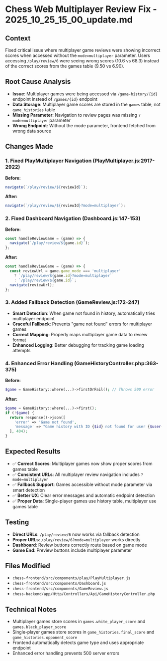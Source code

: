 # Chess Web Multiplayer Review Fix - 2025_10_25_15_00_update.md

## Context
Fixed critical issue where multiplayer game reviews were showing incorrect scores when accessed without the `mode=multiplayer` parameter. Users accessing `/play/review/6` were seeing wrong scores (10.6 vs 68.3) instead of the correct scores from the games table (9.50 vs 6.90).

## Root Cause Analysis
- **Issue**: Multiplayer games were being accessed via `/game-history/{id}` endpoint instead of `/games/{id}` endpoint
- **Data Storage**: Multiplayer game scores are stored in the `games` table, not `game_histories` table
- **Missing Parameter**: Navigation to review pages was missing `?mode=multiplayer` parameter
- **Wrong Endpoint**: Without the mode parameter, frontend fetched from wrong data source

## Changes Made

### 1. Fixed PlayMultiplayer Navigation (PlayMultiplayer.js:2917-2922)
**Before:**
```javascript
navigate(`/play/review/${reviewId}`);
```

**After:**
```javascript
navigate(`/play/review/${reviewId}?mode=multiplayer`);
```

### 2. Fixed Dashboard Navigation (Dashboard.js:147-153)
**Before:**
```javascript
const handleReviewGame = (game) => {
  navigate(`/play/review/${game.id}`);
};
```

**After:**
```javascript
const handleReviewGame = (game) => {
  const reviewUrl = game.game_mode === 'multiplayer'
    ? `/play/review/${game.id}?mode=multiplayer`
    : `/play/review/${game.id}`;
  navigate(reviewUrl);
};
```

### 3. Added Fallback Detection (GameReview.js:172-247)
- **Smart Detection**: When game not found in history, automatically tries multiplayer endpoint
- **Graceful Fallback**: Prevents "game not found" errors for multiplayer games
- **Correct Mapping**: Properly maps multiplayer game data to review format
- **Enhanced Logging**: Better debugging for tracking game loading attempts

### 4. Enhanced Error Handling (GameHistoryController.php:363-375)
**Before:**
```php
$game = GameHistory::where(...)->firstOrFail(); // Throws 500 error
```

**After:**
```php
$game = GameHistory::where(...)->first();
if (!$game) {
  return response()->json([
    'error' => 'Game not found',
    'message' => "Game history with ID {$id} not found for user {$user->id}"
  ], 404);
}
```

## Expected Results
- ✅ **Correct Scores**: Multiplayer games now show proper scores from games table
- ✅ **Consistent URLs**: All multiplayer review navigation includes `?mode=multiplayer`
- ✅ **Fallback Support**: Games accessible without mode parameter via smart detection
- ✅ **Better UX**: Clear error messages and automatic endpoint detection
- ✅ **Proper Data**: Single-player games use history table, multiplayer use games table

## Testing
- **Direct URLs**: `/play/review/6` now works via fallback detection
- **Proper URLs**: `/play/review/6?mode=multiplayer` works directly
- **Dashboard**: Review buttons correctly route based on game mode
- **Game End**: Preview buttons include multiplayer parameter

## Files Modified
- `chess-frontend/src/components/play/PlayMultiplayer.js`
- `chess-frontend/src/components/Dashboard.js`
- `chess-frontend/src/components/GameReview.js`
- `chess-backend/app/Http/Controllers/Api/GameHistoryController.php`

## Technical Notes
- Multiplayer games store scores in `games.white_player_score` and `games.black_player_score`
- Single-player games store scores in `game_histories.final_score` and `game_histories.opponent_score`
- Frontend automatically detects game type and uses appropriate endpoint
- Enhanced error handling prevents 500 server errors